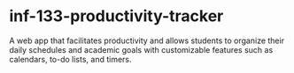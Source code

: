 # inf-133-productivity-tracker
A web app that facilitates productivity and allows students to organize their daily schedules and academic goals with customizable features such as calendars, to-do lists, and timers.
